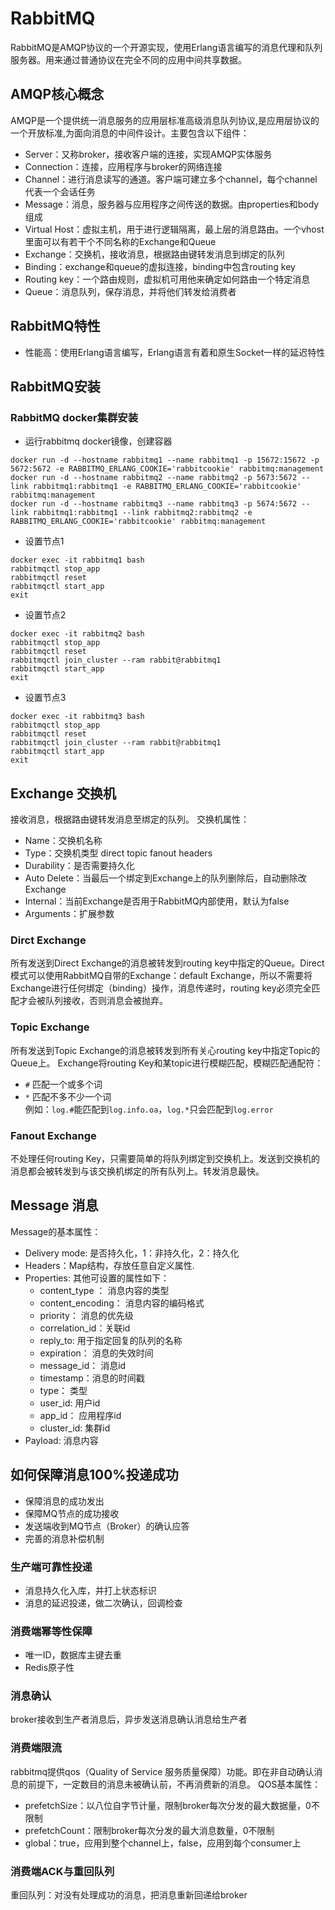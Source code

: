 # RabbitMQ
RabbitMQ是AMQP协议的一个开源实现，使用Erlang语言编写的消息代理和队列服务器。用来通过普通协议在完全不同的应用中间共享数据。

## AMQP核心概念
AMQP是一个提供统一消息服务的应用层标准高级消息队列协议,是应用层协议的一个开放标准,为面向消息的中间件设计。主要包含以下组件：
- Server：又称broker，接收客户端的连接，实现AMQP实体服务
- Connection：连接，应用程序与broker的网络连接
- Channel：进行消息读写的通道。客户端可建立多个channel，每个channel代表一个会话任务
- Message：消息，服务器与应用程序之间传送的数据。由properties和body组成
- Virtual Host：虚拟主机，用于进行逻辑隔离，最上层的消息路由。一个vhost里面可以有若干个不同名称的Exchange和Queue
- Exchange：交换机，接收消息，根据路由键转发消息到绑定的队列
- Binding：exchange和queue的虚拟连接，binding中包含routing key
- Routing key：一个路由规则，虚拟机可用他来确定如何路由一个特定消息
- Queue：消息队列，保存消息，并将他们转发给消费者

## RabbitMQ特性
- 性能高：使用Erlang语言编写，Erlang语言有着和原生Socket一样的延迟特性

## RabbitMQ安装
### RabbitMQ docker集群安装
- 运行rabbitmq docker镜像，创建容器
```
docker run -d --hostname rabbitmq1 --name rabbitmq1 -p 15672:15672 -p 5672:5672 -e RABBITMQ_ERLANG_COOKIE='rabbitcookie' rabbitmq:management
docker run -d --hostname rabbitmq2 --name rabbitmq2 -p 5673:5672 --link rabbitmq1:rabbitmq1 -e RABBITMQ_ERLANG_COOKIE='rabbitcookie' rabbitmq:management
docker run -d --hostname rabbitmq3 --name rabbitmq3 -p 5674:5672 --link rabbitmq1:rabbitmq1 --link rabbitmq2:rabbitmq2 -e RABBITMQ_ERLANG_COOKIE='rabbitcookie' rabbitmq:management
```
- 设置节点1
```
docker exec -it rabbitmq1 bash
rabbitmqctl stop_app
rabbitmqctl reset
rabbitmqctl start_app
exit
```
- 设置节点2
```
docker exec -it rabbitmq2 bash
rabbitmqctl stop_app
rabbitmqctl reset
rabbitmqctl join_cluster --ram rabbit@rabbitmq1
rabbitmqctl start_app
exit
```

- 设置节点3
```
docker exec -it rabbitmq3 bash
rabbitmqctl stop_app
rabbitmqctl reset
rabbitmqctl join_cluster --ram rabbit@rabbitmq1
rabbitmqctl start_app
exit
```

## Exchange 交换机
接收消息，根据路由键转发消息至绑定的队列。
交换机属性：
- Name：交换机名称
- Type：交换机类型 direct topic fanout headers
- Durability：是否需要持久化
- Auto Delete：当最后一个绑定到Exchange上的队列删除后，自动删除改Exchange
- Internal：当前Exchange是否用于RabbitMQ内部使用，默认为false
- Arguments：扩展参数

### Dirct Exchange
所有发送到Direct Exchange的消息被转发到routing key中指定的Queue。Direct模式可以使用RabbitMQ自带的Exchange：default Exchange，所以不需要将Exchange进行任何绑定（binding）操作，消息传递时，routing key必须完全匹配才会被队列接收，否则消息会被抛弃。

### Topic Exchange
所有发送到Topic Exchange的消息被转发到所有关心routing key中指定Topic的Queue上。
Exchange将routing Key和某topic进行模糊匹配，模糊匹配通配符：
- `#` 匹配一个或多个词
- `*` 匹配不多不少一个词  
例如：`log.#`能匹配到`log.info.oa`，`log.*`只会匹配到`log.error`

### Fanout Exchange
不处理任何routing Key，只需要简单的将队列绑定到交换机上。发送到交换机的消息都会被转发到与该交换机绑定的所有队列上。转发消息最快。

## Message 消息
Message的基本属性：  
- Delivery mode: 是否持久化，1：非持久化，2：持久化
- Headers：Map结构，存放任意自定义属性.
- Properties: 其他可设置的属性如下：   
  - content_type ： 消息内容的类型
  - content_encoding： 消息内容的编码格式
  - priority： 消息的优先级
  - correlation_id：关联id
  - reply_to: 用于指定回复的队列的名称
  - expiration： 消息的失效时间
  - message_id： 消息id
  - timestamp：消息的时间戳
  - type： 类型
  - user_id: 用户id
  - app_id： 应用程序id
  - cluster_id: 集群id
- Payload: 消息内容

## 如何保障消息100%投递成功
- 保障消息的成功发出
- 保障MQ节点的成功接收
- 发送端收到MQ节点（Broker）的确认应答
- 完善的消息补偿机制

### 生产端可靠性投递
- 消息持久化入库，并打上状态标识
- 消息的延迟投递，做二次确认，回调检查

### 消费端幂等性保障
- 唯一ID，数据库主键去重
- Redis原子性

### 消息确认
broker接收到生产者消息后，异步发送消息确认消息给生产者

### 消费端限流
rabbitmq提供qos（Quality of Service 服务质量保障）功能。即在非自动确认消息的前提下，一定数目的消息未被确认前，不再消费新的消息。
QOS基本属性：
- prefetchSize：以八位自字节计量，限制broker每次分发的最大数据量，0不限制
- prefetchCount：限制broker每次分发的最大消息数量，0不限制
- global：true，应用到整个channel上，false，应用到每个consumer上

### 消费端ACK与重回队列
重回队列：对没有处理成功的消息，把消息重新回递给broker